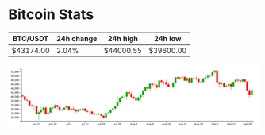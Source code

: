 # Bitcoin Stats

BTC/USDT|24h change|24h high|24h low|
|---|---|---|---|
|$43174.00|2.04%|$44000.55|$39600.00|

<img src="./chart.svg">
